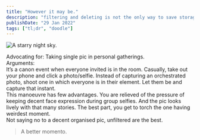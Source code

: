 ```yaml
---
title: "However it may be."
description: "filtering and deleting is not the only way to save storage."
publishDate: "29 Jan 2022"
tags: ["tl;dr", "doodle"]
---
```


![A starry night sky.](@/assets/onepic.jpg)
  
Advocating for: Taking single pic in personal gatherings.
<br>
Arguments:
<br>
It’s a canon event when everyone invited is in the room.
Casually, take out your phone and click a photo/selfie. 
Instead of capturing an orchestrated photo, shoot one in which everyone is in their element. 
Let them be and capture that instant. 
<br>
This manoeuvre has few advantages.
You are relieved of the pressure of keeping decent face expression during group selfies. 
And the pic looks lively with that many stories.
The best part, you get to torch the one having weirdest moment.
<br>
Not saying no to a decent organised pic, unfiltered are the best.
> A better momento.


